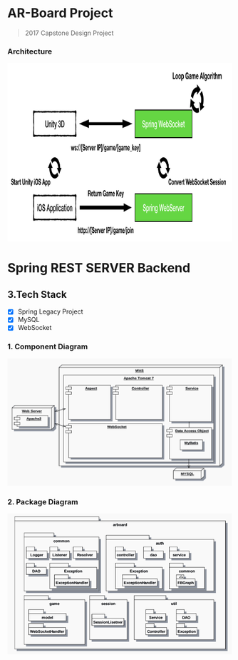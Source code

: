 # AR-Board Project
>2017 Capstone Design Project
### Architecture
<img src="./doc/img/arch_game_start.png" alt="arch" width=900 height=400></img>

# Spring REST SERVER Backend
## 3.Tech Stack
- [x] Spring Legacy Project
- [x] MySQL
- [x] WebSocket

### 1. Component Diagram

![component](./doc/img/component.PNG)

### 2. Package Diagram

![package](./doc/img/package.PNG)
